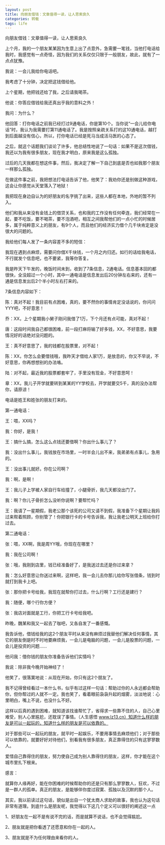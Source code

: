 ```yaml
---
layout: post
title: 向朋友借钱：文章值得一读，让人思索良久
categories: 转载
tags: life
---
```


向朋友借钱：文章值得一读，让人思索良久

上个月，我的一个朋友某某因为生意上出了点意外，急需要一笔钱，当他打电话给我时，我感觉有一点奇怪，因为我们的关系仅仅只限于一般朋友，故此，就有了一点点犹豫。

我说：一会儿我给你电话吧。

我考虑了十分钟，决定把这钱借给他。

上个星期，他把钱还给了我，之后请我喝茶。

他说：你答应借钱给我还真出乎我的意料之外！

我问：为什么？

他回答：打你电话之前我已经打过9通电话，你是第10个。当你说“一会儿给你电话”时，我认为我需要打第11通电话了。我是按照亲疏关系打的这10通电话，越打到后面越没有信心，所以，打你电话已经是死马当成活马医的心态了。

之后，就这个话题我们谈论了许多，他总结性地说了一句话：如果不是这次借钱，我还以为我有很多朋友，现在我才明白，原来我是这么孤独。

过后的几天我都在想这件事，然后，我决定了解一下自己到底是否也如我那个朋友一样那么孤独。

在做这件事之前，我把想法打电话告诉了他，他笑了：我劝你还是别做这种游戏，这会让你感觉从天堂落入了地狱！

我把现在身边自认为的好朋友的名字挑了出来，这些人都在本地，外地的暂不列入。

他们和我从来没有金钱上的借贷关系，也和我的工作没有任何牵连，我们经常在一起，要不吃饭，要不喝茶，要不泡酒吧，相互之间我帮他们的一点小忙的时候居多，属于纯粹意义上的朋友，有9个人，而且他们的经济实力借个几千块肯定是没很大的问题的。

我给他们每人发了一条内容差不多的短信：

我现在遇到点麻烦，需要问你借X千块钱，一个月之内归还。如行的话给我电话，不行就发个信息吧，也不要紧，我等你答复。

我是昨天下午发的，晚饭时间未到，收到了7条信息，2通电话。信息基本回的都很快，全没超过一个小时，其中一通电话是信息发出后20分钟左右来的，还有一通是信息发出后2个半小时左右打来的。

7条信息内容如下：

陈：真对不起！我目前有点困难，真的，要不然你的事情肯定没话说的，你问问YYY吧，不好意思！

乔：XX，上个星期我小舅子刚问我借了1万，下个月还有点可能，真对不起！

唐：这段时间我自己都很困难，前一段打麻将输了好多钱，XX，不好意思，我要情况好的话绝对没问题的。

王：真不好意思了，我的钱都在股票里，对不起！

陈：XX，你怎么会要借钱哦，我昨天才借给人家1万，是放息的，你又不早说，不好意思，你再想想别的办法咯。

陆：对不起，最近我的股票都套牢了，手里没有现金，不好意思呵！

章：XX，我儿子开学就要转到某某的YY学校去，开学就要交5千，真的没办法帮你，请原谅！

电话是姓王和姓张的朋友打来的。

第一通电话：

王：喂，XX吗？

我：你好，是我！

王：搞什么搞，怎么这么点钱还要借啊？你出什么事儿了？

我：没出什么事儿，我钱放在市场里，一时半会儿出不来，我弟弟有点事儿，急用的。

王：没出事儿就好。你在公司啊？

我：啊，是啊！

王：我儿子上学被人家自行车给撞了，小腿骨折，我几天都没出门了。

我：啊？你儿子骨折怎么没听你说啊？要帮忙吗？

王：我请了一星期假，我老公那个该死的公司又请不到假，我准备下个星期让我妈过来帮着照顾，你别管了！你把银行卡的卡号告诉我，我让我老公明天上班给你打过去。

第二通电话：

张：喂，XX啊，我是周YY哦，你现在在哪里？

我：我在公司啊！

张：哦，我刚到店里，钱已经准备好了，是我送过去还是你过来拿？

我：怎么好意思让你送过来啊，这样吧，我一会儿去你那儿给你写张借条，钱到时就打到我卡上吧。

张：那你把卡号给我，我现在就帮你打过去，什么行啊？工行还是建行？

我：随便，哪个行你方便？

张：我店对面就是工行，你把工行卡号给我吧。

昨晚，魏某和我又一起去了咖吧，又各自发了一番感慨。

我告诉他，借钱给我的这2个朋友平时从来没有麻烦过我替他们解决任何事情，其它的朋友倒是时不时地要麻烦我，一会儿是电脑的问题，一会儿是股票的问题，一会儿是投资的问题……

他问我：借你钱的朋友你准备告诉他们实情吗？

我说：除非我今晚开始神经了！

他笑了，很落寞地说：从现在开始，你只有这2个朋友了。

我不记得曾经看过一本什么书，似乎有过这样一句话：帮助过你的人永远都会帮助你，但你帮过的人就不一定。我也笑了，看着眼前袅袅升起的烟雾，淡淡地说：心里明白，嘴上不说，也没什么不好。

这样以后真的遇到困难，就知道该找谁帮忙了，省得求一些靠不住的人，自己心里难受，别人心里尴尬，还耽误了事情。（人生感悟  www.lz13.cn）知道什么样的朋友是可以一起玩的，知道什么样的朋友是可以依靠的。

对于那些可以一起玩的朋友，就平时一起娱乐，不要用事情去麻烦他们；对于那些可以依靠的，就要好好对待他们，别看我有很多朋友，真正靠得住的只有这寥寥数人。

爱惜自己靠得住的朋友，努力使自己成为别人靠得住的朋友，这样，你才能在这个城市里扎下根来。

感言：

就算你人缘再好，能在你困难的时候帮助你的还是只有那么寥寥数人，狂欢，不过是一群人的孤单。真正的朋友，是能够伴你度过寂寞、孤独以及沉默的那个人。

其实，我以前读过这句话，貌似是出自一个犹太商人求助的故事，我也认为这句话非常有道理。到底什么是朋友呢，我觉得以下这几个定义可以很好的阐述这一点

1、好朋友在一起不是有说不完的话，而是就算不说话，也不会觉得尴尬。

2、朋友就是把你看透了还愿意和你在一起的人。

3、朋友就是不为任何理由来看你的人。